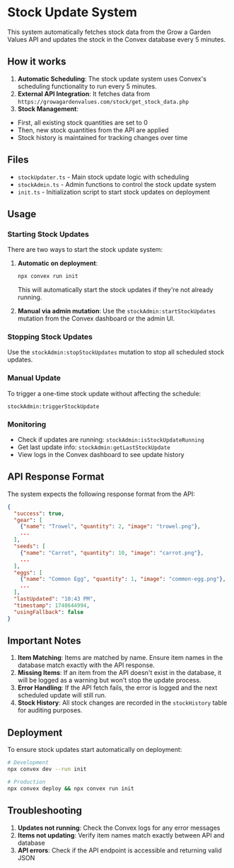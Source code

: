 # Stock Update System

This system automatically fetches stock data from the Grow a Garden Values API and updates the stock in the Convex database every 5 minutes.

## How it works

1. **Automatic Scheduling**: The stock update system uses Convex's scheduling functionality to run every 5 minutes.
2. **External API Integration**: It fetches data from `https://growagardenvalues.com/stock/get_stock_data.php`
3. **Stock Management**: 
  - First, all existing stock quantities are set to 0
  - Then, new stock quantities from the API are applied
  - Stock history is maintained for tracking changes over time

## Files

- `stockUpdater.ts` - Main stock update logic with scheduling
- `stockAdmin.ts` - Admin functions to control the stock update system
- `init.ts` - Initialization script to start stock updates on deployment

## Usage

### Starting Stock Updates

There are two ways to start the stock update system:

1. **Automatic on deployment**: 
   ```bash
   npx convex run init
   ```
   This will automatically start the stock updates if they're not already running.

2. **Manual via admin mutation**:
   Use the `stockAdmin:startStockUpdates` mutation from the Convex dashboard or the admin UI.

### Stopping Stock Updates

Use the `stockAdmin:stopStockUpdates` mutation to stop all scheduled stock updates.

### Manual Update

To trigger a one-time stock update without affecting the schedule:
```
stockAdmin:triggerStockUpdate
```

### Monitoring

- Check if updates are running: `stockAdmin:isStockUpdateRunning`
- Get last update info: `stockAdmin:getLastStockUpdate`
- View logs in the Convex dashboard to see update history

## API Response Format

The system expects the following response format from the API:

```json
{
  "success": true,
  "gear": [
    {"name": "Trowel", "quantity": 2, "image": "trowel.png"},
    ...
  ],
  "seeds": [
    {"name": "Carrot", "quantity": 10, "image": "carrot.png"},
    ...
  ],
  "eggs": [
    {"name": "Common Egg", "quantity": 1, "image": "common-egg.png"},
    ...
  ],
  "lastUpdated": "10:43 PM",
  "timestamp": 1748644994,
  "usingFallback": false
}
```

## Important Notes

1. **Item Matching**: Items are matched by name. Ensure item names in the database match exactly with the API response.
2. **Missing Items**: If an item from the API doesn't exist in the database, it will be logged as a warning but won't stop the update process.
3. **Error Handling**: If the API fetch fails, the error is logged and the next scheduled update will still run.
4. **Stock History**: All stock changes are recorded in the `stockHistory` table for auditing purposes.

## Deployment

To ensure stock updates start automatically on deployment:

```bash
# Development
npx convex dev --run init

# Production
npx convex deploy && npx convex run init
```

## Troubleshooting

1. **Updates not running**: Check the Convex logs for any error messages
2. **Items not updating**: Verify item names match exactly between API and database
3. **API errors**: Check if the API endpoint is accessible and returning valid JSON